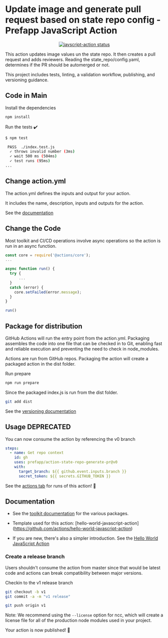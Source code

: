 # Update image and generate pull request based on state repo config - Prefapp JavaScript Action

<p align="center">
  <a href="https://github.com/actions/javascript-action/actions"><img alt="javscript-action status" src="https://github.com/actions/javascript-action/workflows/units-test/badge.svg"></a>
</p>

This action updates image values un the state repo. It then creates a pull request and adds reviewers.
Reading the state_repo/config.yaml, determines if the PR should be automerged or not.

This project includes tests, linting, a validation workflow, publishing, and versioning guidance.


## Code in Main

Install the dependencies

```bash
npm install
```

Run the tests :heavy_check_mark:

```bash
$ npm test

 PASS  ./index.test.js
  ✓ throws invalid number (3ms)
  ✓ wait 500 ms (504ms)
  ✓ test runs (95ms)
...
```

## Change action.yml

The action.yml defines the inputs and output for your action.

It includes the name, description, inputs and outputs for the action.

See the [documentation](https://help.github.com/en/articles/metadata-syntax-for-github-actions)

## Change the Code

Most toolkit and CI/CD operations involve async operations so the action is run in an async function.

```javascript
const core = require('@actions/core');
...

async function run() {
  try {
      ...
  }
  catch (error) {
    core.setFailed(error.message);
  }
}

run()
```

## Package for distribution

GitHub Actions will run the entry point from the action.yml. Packaging assembles the code into one file that can be checked in to Git, enabling fast and reliable execution and preventing the need to check in node_modules.

Actions are run from GitHub repos.  Packaging the action will create a packaged action in the dist folder.

Run prepare

```bash
npm run prepare
```

Since the packaged index.js is run from the dist folder.

```bash
git add dist
```

See the [versioning documentation](https://github.com/actions/toolkit/blob/master/docs/action-versioning.md)


## Usage DEPRECATED

You can now consume the action by referencing the v0 branch

```yaml
steps:
  - name: Get repo context
    id: gh
    uses: prefapp/action-state-repo-generate-pr@v0
    with:
      target_branch: ${{ github.event.inputs.branch }}
      secret_token: ${{ secrets.GITHUB_TOKEN }}
```

See the [actions tab](https://github.com/actions/javascript-action/actions) for runs of this action! :rocket:


## Documentation

- See the [toolkit documentation](https://github.com/actions/toolkit/blob/master/README.md#packages) for the various packages.

- Template used for this action: [hello-world-javascript-action] (https://github.com/actions/hello-world-javascript-action)

- If you are new, there's also a simpler introduction.  See the [Hello World JavaScript Action](https://github.com/actions/hello-world-javascript-action)

### Create a release branch

Users shouldn't consume the action from master since that would be latest code and actions can break compatibility between major versions.

Checkin to the v1 release branch

```bash
git checkout -b v1
git commit -a -m "v1 release"
```

```bash
git push origin v1
```

Note: We recommend using the `--license` option for ncc, which will create a license file for all of the production node modules used in your project.

Your action is now published! :rocket:
